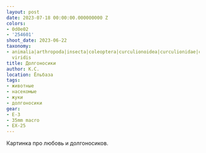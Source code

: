 ```yaml
---
layout: post
date: 2023-07-18 00:00:00.000000000 Z
colors:
- 0d0e02
- '254601'
shoot_date: 2023-06-22
taxonomy:
- animalia|arthropoda|insecta|coleoptera|curculionoidea|curculionidae|chlorophanus|chlorophanus
  viridis
title: Долгоносики
author: К.С.
location: Ёльбаза
tags:
- животные
- насекомые
- жуки
- долгоносики
gear:
- E-3
- 35mm macro
- EX-25
---
```

Картинка про любовь и долгоносиков.

